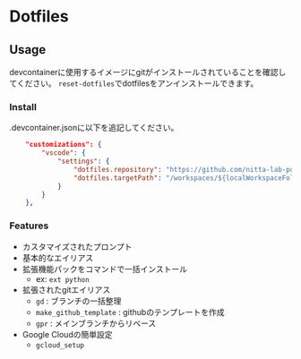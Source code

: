 # Dotfiles

## Usage

devcontainerに使用するイメージにgitがインストールされていることを確認してください。
`reset-dotfiles`でdotfilesをアンインストールできます。

### Install

.devcontainer.jsonに以下を追記してください。

```json
    "customizations": {
        "vscode": {
            "settings": {
                "dotfiles.repository": "https://github.com/nitta-lab-polymer/dotfiles.git",
                "dotfiles.targetPath": "/workspaces/${localWorkspaceFolderBasename}/dotfiles"
            }
        }
    },
```

### Features

- カスタマイズされたプロンプト
- 基本的なエイリアス
- 拡張機能パックをコマンドで一括インストール
  - ex: `ext python`
- 拡張されたgitエイリアス
  - `gd` : ブランチの一括整理
  - `make_github_template` : githubのテンプレートを作成
  - `gpr` : メインブランチからリベース
- Google Cloudの簡単設定
  - `gcloud_setup`
